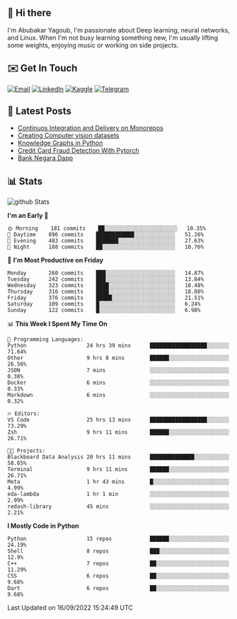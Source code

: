 ## 👋 Hi there

I'm Abubakar Yagoub, I'm passionate about Deep learning, neural networks, and
Linux. When I'm not busy learning something new, I'm usually lifting some
weights, enjoying music or working on side projects.

## ✉️ Get In Touch

[![Email](https://img.shields.io/badge/Email-f1f1f1?style=for-the-badge&logo=gmail&logoColor=0f111a)](mailto:git@blacksuan19.dev)
[![LinkedIn](https://img.shields.io/badge/LinkedIn-0077B5?style=for-the-badge&logo=linkedin&logoColor=white)](https://www.linkedin.com/in/blacksuan19/)
[![Kaggle](https://img.shields.io/badge/Kaggle-5acfff?style=for-the-badge&logo=kaggle&logoColor=white)](http://kaggle.com/abubakaryagob/)
[![Telegram](https://img.shields.io/badge/Telegram-2CA5E0?style=for-the-badge&logo=telegram&logoColor=white)](https://t.me/blacksuan19)

## 📩 Latest Posts

<!-- BLOG-POST-LIST:START -->
- [Continuos Integration and Delivery on Monorepos](http://blacksuan19.dev/blog/github-actions-monorepos/)
- [Creating Computer vision datasets](http://blacksuan19.dev/blog/creating-datasets/)
- [Knowledge Graphs in Python](http://blacksuan19.dev/projects/Knowledge_Graphs/)
- [Credit Card Fraud Detection With Pytorch](http://blacksuan19.dev/projects/credit-card-fraud-detection-with-pytorch/)
- [Bank Negara Dapp](http://blacksuan19.dev/projects/bank-negara/)
<!-- BLOG-POST-LIST:END -->

## 📊 Stats

![github Stats](https://github-readme-stats.vercel.app/api?username=blacksuan19&theme=github_dark&show_icons=true&count_private=true&custom_title=Github%20Stats&hide_border=true)

<!--START_SECTION:waka-->
**I'm an Early 🐤** 

```text
🌞 Morning    181 commits    ██░░░░░░░░░░░░░░░░░░░░░░░   10.35% 
🌆 Daytime    896 commits    ████████████░░░░░░░░░░░░░   51.26% 
🌃 Evening    483 commits    ███████░░░░░░░░░░░░░░░░░░   27.63% 
🌙 Night      188 commits    ██░░░░░░░░░░░░░░░░░░░░░░░   10.76%

```
📅 **I'm Most Productive on Friday** 

```text
Monday       260 commits    ███░░░░░░░░░░░░░░░░░░░░░░   14.87% 
Tuesday      242 commits    ███░░░░░░░░░░░░░░░░░░░░░░   13.84% 
Wednesday    323 commits    ████░░░░░░░░░░░░░░░░░░░░░   18.48% 
Thursday     316 commits    ████░░░░░░░░░░░░░░░░░░░░░   18.08% 
Friday       376 commits    █████░░░░░░░░░░░░░░░░░░░░   21.51% 
Saturday     109 commits    █░░░░░░░░░░░░░░░░░░░░░░░░   6.24% 
Sunday       122 commits    █░░░░░░░░░░░░░░░░░░░░░░░░   6.98%

```


📊 **This Week I Spent My Time On** 

```text
💬 Programming Languages: 
Python                   24 hrs 39 mins      ██████████████████░░░░░░░   71.64% 
Other                    9 hrs 8 mins        ██████░░░░░░░░░░░░░░░░░░░   26.56% 
JSON                     7 mins              ░░░░░░░░░░░░░░░░░░░░░░░░░   0.38% 
Docker                   6 mins              ░░░░░░░░░░░░░░░░░░░░░░░░░   0.33% 
Markdown                 6 mins              ░░░░░░░░░░░░░░░░░░░░░░░░░   0.32%

🔥 Editors: 
VS Code                  25 hrs 13 mins      ██████████████████░░░░░░░   73.29% 
Zsh                      9 hrs 11 mins       ██████░░░░░░░░░░░░░░░░░░░   26.71%

🐱‍💻 Projects: 
Blackboard Data Analysis 20 hrs 11 mins      ██████████████░░░░░░░░░░░   58.65% 
Terminal                 9 hrs 11 mins       ██████░░░░░░░░░░░░░░░░░░░   26.71% 
Meta                     1 hr 43 mins        █░░░░░░░░░░░░░░░░░░░░░░░░   4.99% 
eda-lambda               1 hr 1 min          ░░░░░░░░░░░░░░░░░░░░░░░░░   2.99% 
redash-library           45 mins             ░░░░░░░░░░░░░░░░░░░░░░░░░   2.21%

```

**I Mostly Code in Python** 

```text
Python                   15 repos            ██████░░░░░░░░░░░░░░░░░░░   24.19% 
Shell                    8 repos             ███░░░░░░░░░░░░░░░░░░░░░░   12.9% 
C++                      7 repos             ██░░░░░░░░░░░░░░░░░░░░░░░   11.29% 
CSS                      6 repos             ██░░░░░░░░░░░░░░░░░░░░░░░   9.68% 
Dart                     6 repos             ██░░░░░░░░░░░░░░░░░░░░░░░   9.68%

```



 Last Updated on 16/09/2022 15:24:49 UTC
<!--END_SECTION:waka-->
